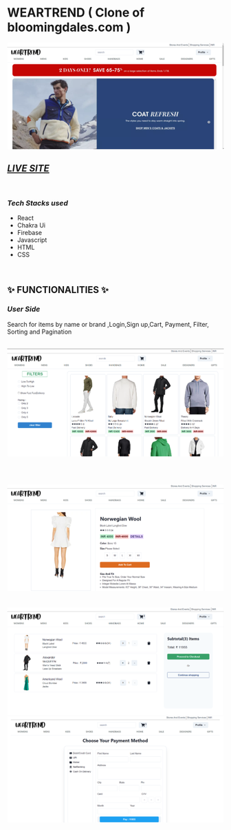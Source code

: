 



<h1> WEARTREND ( Clone of bloomingdales.com )</h1>
<img src="https://github.com/YAKSHITH027/store-img/blob/master/WearTrend/home.png" />

<h2><i><a href="https://melodic-tartufo-e97294.netlify.app/">LIVE SITE</a></i></h2>


<br/>


<h3><i>Tech Stacks used </i></h3>

<ul>
<li>React</li>
<li>Chakra Ui</li>
<Li>Firebase </li>

<li>Javascript</li>

<li>HTML</li>

<li>CSS</li>

</ul>



<br/>
<h2 >✨ FUNCTIONALITIES ✨</h2>

<h3><i>User Side </i></h3>

Search for items by name or brand ,Login,Sign up,Cart, Payment, Filter, Sorting and Pagination 
<br/><br/>
<div width="100%">
<img  src="https://github.com/YAKSHITH027/store-img/blob/master/WearTrend/Screenshot%20(954).png"/>
</div>

<br/><br/>
<div width="100%">
<img  src="https://github.com/YAKSHITH027/store-img/blob/master/WearTrend/Screenshot%20(955).png"/>
</div>
<br/><br/>

<div width="100%">
<img  src="https://github.com/YAKSHITH027/store-img/blob/master/WearTrend/Screenshot%20(956).png"/>
</div>
<div width="100%">
<img  src="https://github.com/YAKSHITH027/store-img/blob/master/WearTrend/Screenshot%20(957).png"/>
</div>
<br/><br/>



